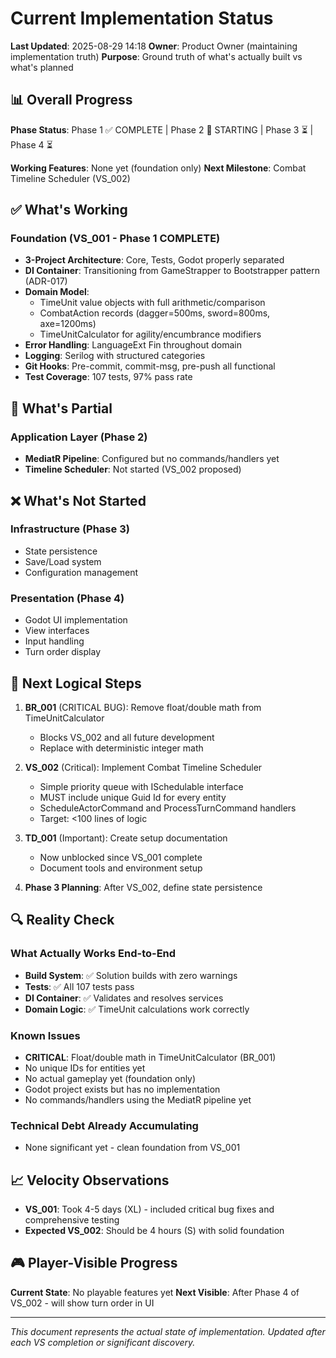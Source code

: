# Current Implementation Status

**Last Updated**: 2025-08-29 14:18
**Owner**: Product Owner (maintaining implementation truth)
**Purpose**: Ground truth of what's actually built vs what's planned

## 📊 Overall Progress

**Phase Status**: Phase 1 ✅ COMPLETE | Phase 2 🚧 STARTING | Phase 3 ⏳ | Phase 4 ⏳

**Working Features**: None yet (foundation only)
**Next Milestone**: Combat Timeline Scheduler (VS_002)

## ✅ What's Working

### Foundation (VS_001 - Phase 1 COMPLETE)
- **3-Project Architecture**: Core, Tests, Godot properly separated
- **DI Container**: Transitioning from GameStrapper to Bootstrapper pattern (ADR-017)
- **Domain Model**:
  - TimeUnit value objects with full arithmetic/comparison
  - CombatAction records (dagger=500ms, sword=800ms, axe=1200ms)
  - TimeUnitCalculator for agility/encumbrance modifiers
- **Error Handling**: LanguageExt Fin<T> throughout domain
- **Logging**: Serilog with structured categories
- **Git Hooks**: Pre-commit, commit-msg, pre-push all functional
- **Test Coverage**: 107 tests, 97% pass rate

## 🚧 What's Partial

### Application Layer (Phase 2)
- **MediatR Pipeline**: Configured but no commands/handlers yet
- **Timeline Scheduler**: Not started (VS_002 proposed)

## ❌ What's Not Started

### Infrastructure (Phase 3)
- State persistence
- Save/Load system
- Configuration management

### Presentation (Phase 4)
- Godot UI implementation
- View interfaces
- Input handling
- Turn order display

## 🎯 Next Logical Steps

1. **BR_001** (CRITICAL BUG): Remove float/double math from TimeUnitCalculator
   - Blocks VS_002 and all future development
   - Replace with deterministic integer math
   
2. **VS_002** (Critical): Implement Combat Timeline Scheduler
   - Simple priority queue with ISchedulable interface
   - MUST include unique Guid Id for every entity
   - ScheduleActorCommand and ProcessTurnCommand handlers
   - Target: <100 lines of logic

2. **TD_001** (Important): Create setup documentation
   - Now unblocked since VS_001 complete
   - Document tools and environment setup

3. **Phase 3 Planning**: After VS_002, define state persistence

## 🔍 Reality Check

### What Actually Works End-to-End
- **Build System**: ✅ Solution builds with zero warnings
- **Tests**: ✅ All 107 tests pass
- **DI Container**: ✅ Validates and resolves services
- **Domain Logic**: ✅ TimeUnit calculations work correctly

### Known Issues
- **CRITICAL**: Float/double math in TimeUnitCalculator (BR_001)
- No unique IDs for entities yet
- No actual gameplay yet (foundation only)
- Godot project exists but has no implementation
- No commands/handlers using the MediatR pipeline yet

### Technical Debt Already Accumulating
- None significant yet - clean foundation from VS_001

## 📈 Velocity Observations

- **VS_001**: Took 4-5 days (XL) - included critical bug fixes and comprehensive testing
- **Expected VS_002**: Should be 4 hours (S) with solid foundation

## 🎮 Player-Visible Progress

**Current State**: No playable features yet
**Next Visible**: After Phase 4 of VS_002 - will show turn order in UI

---

*This document represents the actual state of implementation. Updated after each VS completion or significant discovery.*